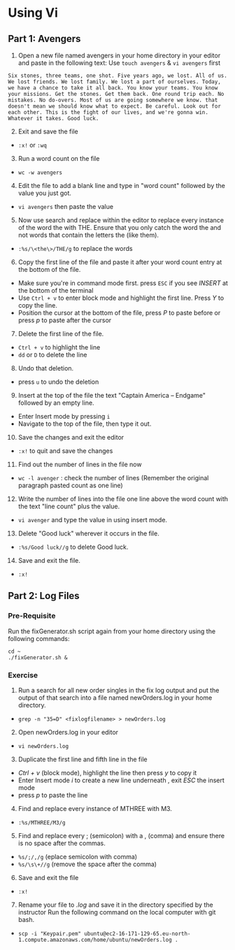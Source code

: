 # Using Vi

## Part 1: Avengers
1) Open a new file named avengers in your home directory in your editor and paste in the following text:
Use `touch avengers` & `vi avengers` first
```
Six stones, three teams, one shot. Five years ago, we lost. All of us. We lost friends. We lost family. We lost a part of ourselves. Today, we have a chance to take it all back. You know your teams. You know your missions. Get the stones. Get them back. One round trip each. No mistakes. No do-overs. Most of us are going somewhere we know. that doesn't mean we should know what to expect. Be careful. Look out for each other. This is the fight of our lives, and we're gonna win. Whatever it takes. Good luck.
```
2) Exit and save the file
- `:x!` or `:wq`

3) Run a word count on the file
- `wc -w avengers`

4) Edit the file to add a blank line and type in "word count" followed by the value you just got.
- `vi avengers` then paste the value

5) Now use search and replace within the editor to replace every instance of the word the with THE. Ensure that you only catch the word the and not words that contain the letters the (like them).
- `:%s/\<the\>/THE/g` to replace the words

6) Copy the first line of the file and paste it after your word count entry at the bottom of the file.
- Make sure you're in command mode first. press `ESC` if you see *INSERT* at the bottom of the terminal
- Use `Ctrl + v` to enter block mode and highlight the first line. Press *Y* to copy the line.
- Position the cursor at the bottom of the file, press *P* to paste before or press *p* to paste after the cursor

7) Delete the first line of the file.
- `Ctrl + v` to highlight the line
- `dd` or `D` to delete the line

8) Undo that deletion.
- press `u` to undo the deletion

9) Insert at the top of the file the text "Captain America – Endgame" followed by an empty line.
- Enter Insert mode by pressing `i`
- Navigate to the top of the file, then type it out.

10) Save the changes and exit the editor
- `:x!` to quit and save the changes

11) Find out the number of lines in the file now
- `wc -l avenger` : check the number of lines (Remember the original paragraph pasted count as one line)

12) Write the number of lines into the file one line above the word count with the text "line count" plus the value.
- `vi avenger` and type the value in using insert mode.

13) Delete "Good luck" wherever it occurs in the file.
- `:%s/Good luck//g` to delete Good luck.

14) Save and exit the file.
- `:x!`


## Part 2: Log Files

### Pre-Requisite
Run the fixGenerator.sh script again from your home directory using the following commands:

```
cd ~
./fixGenerator.sh &
```

### Exercise
1) Run a search for all new order singles in the fix log output and put the output of that search into a file named newOrders.log in your home directory.
- `grep -n "35=D" <fixlogfilename> > newOrders.log`

2) Open newOrders.log in your editor
- `vi newOrders.log`

3) Duplicate the first line and fifth line in the file
- *Ctrl + v* (block mode), highlight the line then press *y* to copy it
- Enter Insert mode *i* to create a new line underneath , exit *ESC* the insert mode
- press *p* to paste the line

4) Find and replace every instance of MTHREE with M3.
- `:%s/MTHREE/M3/g`

5) Find and replace every ; (semicolon) with a , (comma) and ensure there is no space after the commas.
- `%s/;/,/g` (eplace semicolon with comma)
- `%s/\s\+//g` (remove the space after the comma)

6) Save and exit the file
- `:x!`

7) Rename your file to *.log* and save it in the directory specified by the instructor
Run the following command on the local computer with git bash.
- `scp -i "Keypair.pem" ubuntu@ec2-16-171-129-65.eu-north-1.compute.amazonaws.com/home/ubuntu/newOrders.log .`